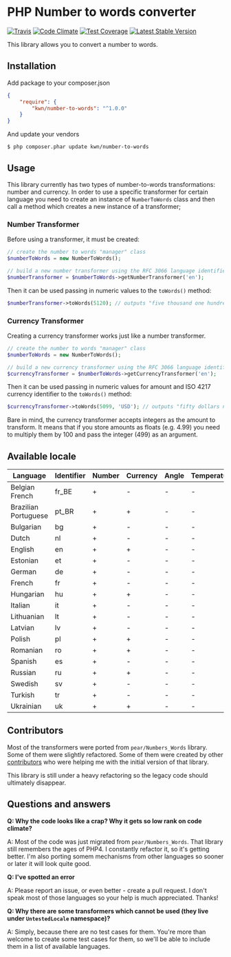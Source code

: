 # PHP Number to words converter

[![Travis](https://travis-ci.org/kwn/number-to-words.svg?branch=master)](https://travis-ci.org/kwn/number-to-words)
[![Code Climate](https://codeclimate.com/github/kwn/number-to-words/badges/gpa.svg)](https://codeclimate.com/github/kwn/number-to-words)
[![Test Coverage](https://codeclimate.com/github/kwn/number-to-words/badges/coverage.svg)](https://codeclimate.com/github/kwn/number-to-words/coverage)
[![Latest Stable Version](https://poser.pugx.org/kwn/number-to-words/v/stable)](https://packagist.org/packages/kwn/number-to-words)

This library allows you to convert a number to words.

## Installation

Add package to your composer.json

```json
{
    "require": {
        "kwn/number-to-words": "^1.0.0"
    }
}
```

And update your vendors

```
$ php composer.phar update kwn/number-to-words
```


## Usage

This library currently has two types of number-to-words transformations: number and currency. In order to use a specific transformer for certain language you need to create an instance of `NumberToWords` class and then call a method which creates a new instance of a transformer;

### Number Transformer

Before using a transformer, it must be created:

```php
// create the number to words "manager" class
$numberToWords = new NumberToWords();

// build a new number transformer using the RFC 3066 language identifier
$numberTransformer = $numberToWords->getNumberTransformer('en');
```

Then it can be used passing in numeric values to the `toWords()` method:

```php
$numberTransformer->toWords(5120); // outputs "five thousand one hundred twenty"
```

### Currency Transformer

Creating a currency transformer works just like a number transformer.

```php
// create the number to words "manager" class
$numberToWords = new NumberToWords();

// build a new currency transformer using the RFC 3066 language identifier
$currencyTransformer = $numberToWords->getCurrencyTransformer('en');
```

Then it can be used passing in numeric values for amount and ISO 4217 currency identifier to the `toWords()` method:

```php
$currencyTransformer->toWords(5099, 'USD'); // outputs "fifty dollars ninety nine cents"
```

Bare in mind, the currency transformer accepts integers as the amount to transform. It means that if you store amounts as floats (e.g. 4.99) you need to multiply them by 100 and pass the integer (499) as an argument.

## Available locale

Language             | Identifier | Number | Currency | Angle | Temperature 
---------------------|------------|--------|----------|-------|-------------
Belgian French       | fr_BE      | +      | -        | -     | -
Brazilian Portuguese | pt_BR      | +      | +        | -     | -
Bulgarian            | bg         | +      | -        | -     | -
Dutch                | nl         | +      | -        | -     | -
English              | en         | +      | +        | -     | -
Estonian             | et         | +      | -        | -     | -
German               | de         | +      | -        | -     | -
French               | fr         | +      | -        | -     | -
Hungarian            | hu         | +      | +        | -     | -
Italian              | it         | +      | -        | -     | -
Lithuanian           | lt         | +      | -        | -     | -
Latvian              | lv         | +      | -        | -     | -
Polish               | pl         | +      | +        | -     | -
Romanian             | ro         | +      | +        | -     | -
Spanish              | es         | +      | -        | -     | - 
Russian              | ru         | +      | +        | -     | -
Swedish              | sv         | +      | -        | -     | -
Turkish              | tr         | +      | -        | -     | -
Ukrainian            | uk         | +      | +        | -     | -

## Contributors

Most of the transformers were ported from `pear/Numbers_Words` library. Some of them were slightly refactored. Some of them were created by other [contributors](https://github.com/kwn/number-to-words/graphs/contributors) who were helping me with the initial version of that library.

This library is still under a heavy refactoring so the legacy code should ultimately disappear.

## Questions and answers

**Q: Why the code looks like a crap? Why it gets so low rank on code climate?**

A: Most of the code was just migrated from `pear/Numbers_Words`. That library still remembers the ages of PHP4. I constantly refactor it, so it's getting better. I'm also porting somem mechanisms from other languages so sooner or later it will look quite good.

**Q: I've spotted an error**

A: Please report an issue, or even better - create a pull request. I don't speak most of those languages so your help is much appreciated. Thanks!

**Q: Why there are some transformers which cannot be used (they live under `UntestedLocale` namespace)?**

A: Simply, because there are no test cases for them. You're more than welcome to create some test cases for them, so we'll be able to include them in a list of available languages.
